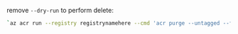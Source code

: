 remove `--dry-run` to perform delete:
```bash
`az acr run --registry registrynamehere --cmd 'acr purge --untagged --filter "reponamehere:.*" --ago 60d --keep 100 --dry-run' /dev/null`
```